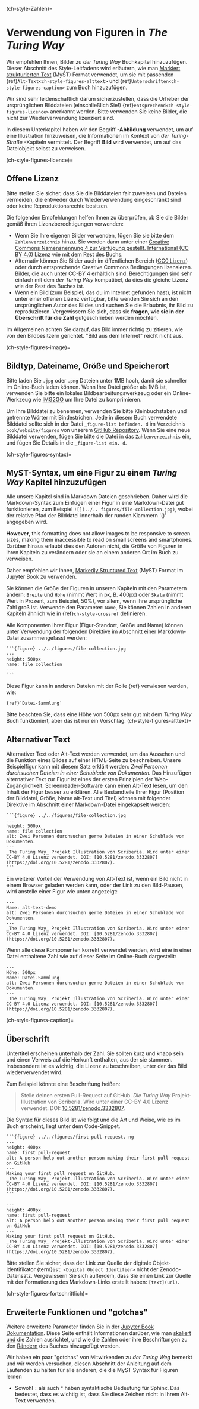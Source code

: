 (ch-style-Zahlen)=
# Verwendung von Figuren in _The Turing Way_

Wir empfehlen Ihnen, Bilder zu _der Turing Way_ Buchkapitel hinzuzufügen. Dieser Abschnitt des Style-Leitfadens wird erläutern, wie man [Markiert strukturierten Text](https://myst-parser.readthedocs.io/en/latest/) (MyST) Format verwendet, um sie mit passenden {ref}`Alt-Text<ch-style-figures-alttext>` und {ref}`Unterschriften<ch-style-figures-caption>` zum Buch hinzuzufügen.

Wir sind sehr leidenschaftlich darum sicherzustellen, dass die Urheber der ursprünglichen Bilddateien (einschließlich Sie!) {ref}`entsprechend<ch-style-figures-licence>` anerkannt werden. Bitte verwenden Sie keine Bilder, die nicht zur Wiederverwendung lizenziert sind.

In diesem Unterkapitel haben wir den Begriff **-Abbildung** verwendet, um auf eine Illustration hinzuweisen, die Informationen im Kontext von _der Turing-Straße_ -Kapiteln vermittelt. Der Begriff **Bild** wird verwendet, um auf das Dateiobjekt selbst zu verweisen.

(ch-style-figures-licence)=
## Offene Lizenz

Bitte stellen Sie sicher, dass Sie die Bilddateien fair zuweisen und Dateien vermeiden, die entweder durch Wiederverwendung eingeschränkt sind oder keine Reproduktionsrechte besitzen.

Die folgenden Empfehlungen helfen Ihnen zu überprüfen, ob Sie die Bilder gemäß ihren Lizenzberechtigungen verwenden:

* Wenn Sie Ihre eigenen Bilder verwenden, fügen Sie sie bitte dem `Zahlenverzeichnis` hinzu. Sie werden dann unter einer [Creative Commons Namensnennung 4 zur Verfügung gestellt. International (CC BY 4.0)](https://creativecommons.org/licenses/by/4.0/deed.ast) Lizenz wie mit dem Rest des Buchs.
* Alternativ können Sie Bilder auch im öffentlichen Bereich ([CC0 Lizenz](https://creativecommons.org/share-your-work/public-domain/cc0)) oder durch entsprechende Creative Commons Bedingungen lizensieren. Bilder, die auch unter CC-BY 4 erhältlich sind. Berechtigungen sind sehr einfach mit dem _der Turing Way_ kompatibel, da dies die gleiche Lizenz wie der Rest des Buches ist.
* Wenn ein Bild (zum Beispiel, das du im Internet gefunden hast), ist nicht unter einer offenen Lizenz verfügbar, bitte wenden Sie sich an den ursprünglichen Autor des Bildes und suchen Sie die Erlaubnis, ihr Bild zu reproduzieren. Vergewissern Sie sich, dass sie **fragen, wie sie in der Überschrift für die Zahl** gutgeschrieben werden möchten.

Im Allgemeinen achten Sie darauf, das Bild immer richtig zu zitieren, wie von den Bildbesitzern gerichtet. "Bild aus dem Internet" reicht nicht aus.

(ch-style-figures-image)=
## Bildtyp, Dateiname, Größe und Speicherort

Bitte laden Sie `.jpg` oder `.png` Dateien unter 1MB hoch, damit sie schneller im Online-Buch laden können. Wenn Ihre Datei größer als 1MB ist, verwenden Sie bitte ein lokales Bildbearbeitungswerkzeug oder ein Online-Werkzeug wie [IMG2GO](https://www.img2go.com/compress-image) um Ihre Datei zu komprimieren.

Um Ihre Bilddatei zu benennen, verwenden Sie bitte Kleinbuchstaben und getrennte Wörter mit Bindestrichen. Jede in diesem Buch verwendete Bilddatei sollte sich in der Datei `_figure-list befinden. d` im Verzeichnis `book/website/figures` von unserem [GitHub Repository](https://github.com/alan-turing-institute/the-turing-way/tree/main/book/website/figures). Wenn Sie eine neue Bilddatei verwenden, fügen Sie bitte die Datei in das `Zahlenverzeichnis` ein, und fügen Sie Details in die `_figure-list ein. d`.

(ch-style-figures-syntax)=
## MyST-Syntax, um eine Figur zu einem _Turing Way_ Kapitel hinzuzufügen

Alle unsere Kapitel sind in Markdown Dateien geschrieben. Daher wird die Markdown-Syntax zum Einfügen einer Figur in eine Markdown-Datei gut funktionieren, zum Beispiel `![](../.. figures/file-collection.jpg)`, wobei der relative Pfad der Bilddatei innerhalb der runden Klammern '()' angegeben wird.

**However**, this formatting does not allow images to be responsive to screen sizes, making them inaccessible to read on small screens and smartphones. Darüber hinaus erlaubt dies den Autoren nicht, die Größe von Figuren in ihren Kapiteln zu verändern oder sie an einem anderen Ort im Buch zu verweisen.

Daher empfehlen wir Ihnen, [Markedly Structured Text](https://myst-parser.readthedocs.io/en/latest/) (MyST) Format im Jupyter Book zu verwenden.

Sie können die Größe der Figuren in unseren Kapiteln mit den Parametern ändern: `Breite` und `Höhe` (nimmt Wert in px, B. 400px) oder `Skala` (nimmt Wert in Prozent, zum Beispiel, 50%), vor allem, wenn Ihre ursprüngliche Zahl groß ist. Verwende den Parameter: `Name`, Sie können Zahlen in anderen Kapiteln ähnlich wie in {ref}`ch-style-crossref` definieren.

Alle Komponenten Ihrer Figur (Figur-Standort, Größe und Name) können unter Verwendung der folgenden Direktive im Abschnitt einer Markdown-Datei zusammengefasst werden:

````
```{figure} ../../figures/file-collection.jpg
---
height: 500px
name: file collection
---
```
````
Diese Figur kann in anderen Dateien mit der Rolle {ref} verwiesen werden, wie:

```
{ref}`Datei-Sammlung`
```
Bitte beachten Sie, dass eine Höhe von 500px sehr gut mit dem _Turing Way_ Buch funktioniert, aber das ist nur ein Vorschlag.
(ch-style-figures-alttext)=
## Alternativer Text
Alternativer Text oder Alt-Text werden verwendet, um das Aussehen und die Funktion eines Bildes auf einer HTML-Seite zu beschreiben. Unsere Beispielfigur kann mit diesem Satz erklärt werden: *Zwei Personen durchsuchen Dateien in einer Schublade von Dokumenten.*
Das Hinzufügen alternativer Text zur Figur ist eines der ersten Prinzipien der Web-Zugänglichkeit. Screenreader-Software kann einen Alt-Text lesen, um den Inhalt der Figur besser zu erklären.
Alle Bestandteile Ihrer Figur (Position der Bilddatei, Größe, Name alt-Text und Titel) können mit folgender Direktive im Abschnitt einer Markdown-Datei eingekapselt werden:

````
```{figure} ../../figures/file-collection.jpg
---
height: 500px
name: file collection
alt: Zwei Personen durchsuchen gerne Dateien in einer Schublade von Dokumenten.
---
_The Turing Way_ Projekt Illustration von Scriberia. Wird unter einer CC-BY 4.0 Lizenz verwendet. DOI: [10.5281/zenodo.3332807](https://doi.org/10.5281/zenodo.3332807).
```
````
Ein weiterer Vorteil der Verwendung von Alt-Text ist, wenn ein Bild nicht in einem Browser geladen werden kann, oder der Link zu den Bild-Pausen, wird anstelle einer Figur wie unten angezeigt:

```{figure} ../../figures/alt-text-demo.png
---
Name: alt-text-demo
alt: Zwei Personen durchsuchen gerne Dateien in einer Schublade von Dokumenten.
---
_The Turing Way_ Projekt Illustration von Scriberia. Wird unter einer CC-BY 4.0 Lizenz verwendet. DOI: [10.5281/zenodo.3332807](https://doi.org/10.5281/zenodo.3332807).
```

Wenn alle diese Komponenten korrekt verwendet werden, wird eine in einer Datei enthaltene Zahl wie auf dieser Seite im Online-Buch dargestellt:

```{figure} ../../figures/file-collection.jpg
---
Höhe: 500px
Name: Datei-Sammlung
alt: Zwei Personen durchsuchen gerne Dateien in einer Schublade von Dokumenten.
---
_The Turing Way_ Projekt Illustration von Scriberia. Wird unter einer CC-BY 4.0 Lizenz verwendet. DOI: [10.5281/zenodo.3332807](https://doi.org/10.5281/zenodo.3332807).
```

(ch-style-figures-caption)=
## Überschrift

Untertitel erscheinen unterhalb der Zahl. Sie sollten kurz und knapp sein und einen Verweis auf die Herkunft enthalten, aus der sie stammen. Insbesondere ist es wichtig, die Lizenz zu beschreiben, unter der das Bild wiederverwendet wird.

Zum Beispiel könnte eine Beschriftung heißen:

> Stelle deinen ersten Pull-Request auf GitHub. _Die Turing Way_ Projekt-Illustration von Scriberia. Wird unter einer CC-BY 4.0 Lizenz verwendet. DOI: [10.5281/zenodo.3332807](https://doi.org/10.5281/zenodo.3332807).

Die Syntax für dieses Bild ist wie folgt und die Art und Weise, wie es im Buch erscheint, liegt unter dem Code-Snippet.

````
```{figure} ../../figures/first pull-request. ng
---
height: 400px
name: first pull-request
alt: A person help out another person making their first pull request on GitHub
---
Making your first pull request on GitHub.
_The Turing Way_ Projekt-Illustration von Scriberia. Wird unter einer CC-BY 4.0 Lizenz verwendet. DOI: [10.5281/zenodo.3332807](https://doi.org/10.5281/zenodo.3332807).
```
````

```{figure} ../../figures/first-pull-request.png
---
height: 400px
name: first pull-request
alt: A person help out another person making their first pull request on GitHub
---
Making your first pull request on GitHub.
_The Turing Way_ Projekt-Illustration von Scriberia. Wird unter einer CC-BY 4.0 Lizenz verwendet. DOI: [10.5281/zenodo.3332807](https://doi.org/10.5281/zenodo.3332807).
```

Bitte stellen Sie sicher, dass der Link zur Quelle der digitale Objekt-Identifikator {term}`ist <Digital Object Identifier>` nicht der Zenodo-Datensatz. Vergewissern Sie sich außerdem, dass Sie einen Link zur Quelle mit der Formatierung des Markdown-Links erstellt haben: `[text](url)`.

(ch-style-figures-fortschrittlich)=
## Erweiterte Funktionen und "gotchas"

Weitere erweiterte Parameter finden Sie in der [Jupyter Book Dokumentation](https://jupyterbook.org/content/figures.html). Diese Seite enthält Informationen darüber, wie man [skaliert und](https://jupyterbook.org/content/figures.html#figure-scaling-and-aligning) die Zahlen ausrichtet, und wie die Zahlen oder ihre Beschriftungen zu den [Rändern](https://jupyterbook.org/content/figures.html#margin-captions-and-figures) des Buches hinzugefügt werden.

Wir haben ein paar "gotchas" von Mitwirkenden zu _der Turing Weg_ bemerkt und wir werden versuchen, diesen Abschnitt der Anleitung auf dem Laufenden zu halten für alle anderen, die die MyST Syntax für Figuren lernen

* Sowohl `:` als auch `"` haben syntaktische Bedeutung für Sphinx. Das bedeutet, dass es wichtig ist, dass Sie diese Zeichen nicht in Ihrem Alt-Text verwenden.
